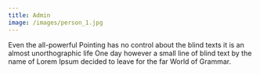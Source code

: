 ```yaml
---
title: Admin
image: /images/person_1.jpg
---
```

Even the all-powerful Pointing has no control about the blind texts it is an almost unorthographic life One day however a small line of blind text by the name of Lorem Ipsum decided to leave for the far World of Grammar.